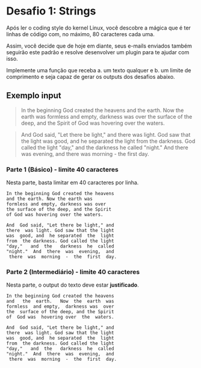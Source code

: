 # Desafio 1: Strings

Após ler o coding style do kernel Linux, você descobre a mágica que é 
ter linhas de código com, no máximo, 80 caracteres cada uma.

Assim, você decide que de hoje em diante, seus e-mails enviados também 
seguirão este padrão e resolve desenvolver um plugin para te ajudar
com isso.

Implemente uma função que receba a. um texto qualquer e b. um limite de
comprimento e seja capaz de gerar os outputs dos desafios abaixo.

## Exemplo input

>In the beginning God created the heavens and the earth. Now the earth was formless and empty, darkness was over the surface of the deep, and the Spirit of God was hovering over the waters.

>And God said, "Let there be light," and there was light. God saw that the light was good, and he separated the light from the darkness. God called the light "day," and the darkness he called "night." And there was evening, and there was morning - the first day.


### Parte 1 (Básico) - limite 40 caracteres
Nesta parte, basta limitar em 40 caracteres por linha.

```
In the beginning God created the heavens
and the earth. Now the earth was
formless and empty, darkness was over
the surface of the deep, and the Spirit
of God was hovering over the waters.
```

```
And  God said, "Let there be light," and
there  was light. God saw that the light
was  good, and  he separated  the  light
from  the darkness. God called the light
"day,"   and  the   darkness  he  called
"night."  And  there  was  evening,  and
 there  was  morning  -  the  first  day.
 ```

### Parte 2 (Intermediário) - limite 40 caracteres
Nesta parte, o output do texto deve estar **justificado**.

```
In the beginning God created the heavens
and   the  earth.   Now  the  earth  was
formless  and empty,  darkness was  over
the  surface of the deep, and the Spirit
of  God was  hovering over  the  waters.

And  God said, "Let there be light," and
there  was light. God saw that the light
was  good, and  he separated  the  light
from  the darkness. God called the light
"day,"   and  the   darkness  he  called
"night."  And  there  was  evening,  and
 there  was  morning  -  the  first  day.
```
